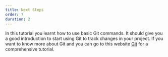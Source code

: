 ```yaml
---
title: Next Steps
order: 7
duration: 2
---
```


In this tutorial you learnt how to use basic Git commands. It should give you a good introduction to start using Git to track changes in your project. If you want to know more about Git and you can go to this website [Git](https://www.atlassian.com/git) for a comprehensive tutorial.